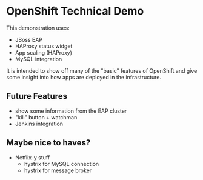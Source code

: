 # OpenShift Technical Demo
This demonstration uses:

* JBoss EAP
* HAProxy status widget
* App scaling (HAProxy)
* MySQL integration

It is intended to show off many of the "basic" features of OpenShift and give
some insight into how apps are deployed in the infrastructure.

## Future Features
* show some information from the EAP cluster
* "kill" button + watchman
* Jenkins integration

## Maybe nice to haves?
* Netflix-y stuff 
  * hystrix for MySQL connection
  * hystrix for message broker
